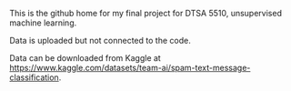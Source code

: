 This is the github home for my final project for DTSA 5510, unsupervised machine learning.

Data is uploaded but not connected to the code.

Data can be downloaded from Kaggle at https://www.kaggle.com/datasets/team-ai/spam-text-message-classification.
